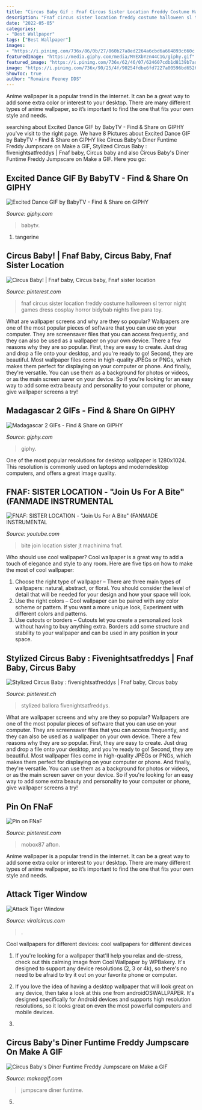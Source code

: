 ```yaml
---
title: "Circus Baby Gif : Fnaf Circus Sister Location Freddy Costume Halloween Sl Terror Night Games Dress Cosplay Horror Bidybab Nights Five Para Toy"
description: "Fnaf circus sister location freddy costume halloween sl terror night games dress cosplay horror bidybab nights five para toy"
date: "2022-05-05"
categories:
- "Best Wallpaper"
tags: ["Best Wallpaper"]
images:
- "https://i.pinimg.com/736x/86/0b/27/860b27a8ed2264a6cbd6a664893c660c.jpg"
featuredImage: "https://media.giphy.com/media/MYEXbYzn44C1G/giphy.gif"
featured_image: "https://i.pinimg.com/736x/62/46/07/624607cdb1d8139b7adb8e8db33e467c--circus-baby-fnaf-night-terror.jpg"
image: "https://i.pinimg.com/736x/90/25/4f/90254fdbe6fd7227a00596bd65267335.jpg"
ShowToc: true
author: "Romaine Feeney DDS"
---
```



Anime wallpaper is a popular trend in the internet. It can be a great way to add some extra color or interest to your desktop. There are many different types of anime wallpaper, so it’s important to find the one that fits your own style and needs.

	

		
searching about Excited Dance GIF by BabyTV - Find &amp; Share on GIPHY you've visit to the right page. We have 8 Pictures about Excited Dance GIF by BabyTV - Find &amp; Share on GIPHY like Circus Baby&#039;s Diner Funtime Freddy Jumpscare on Make a GIF, Stylized Circus Baby : fivenightsatfreddys | Fnaf baby, Circus baby and also Circus Baby&#039;s Diner Funtime Freddy Jumpscare on Make a GIF. Here you go:
		
    
## Excited Dance GIF By BabyTV - Find &amp; Share On GIPHY

<img loading=lazy src="https://media3.giphy.com/media/THZGuDyvoEsrpofDOB/giphy.gif" onerror="this.onerror=null;this.src='https://tse4.mm.bing.net/th?id=OIP.lO5GyaBubgoJQfP3byKQrgHaEK&amp;pid=15.1';" alt="Excited Dance GIF by BabyTV - Find &amp; Share on GIPHY">

_Source: giphy.com_

>babytv. 

	

1. tangerine 

    
## Circus Baby! | Fnaf Baby, Circus Baby, Fnaf Sister Location

<img loading=lazy src="https://i.pinimg.com/736x/62/46/07/624607cdb1d8139b7adb8e8db33e467c--circus-baby-fnaf-night-terror.jpg" onerror="this.onerror=null;this.src='https://tse2.mm.bing.net/th?id=OIP.9yCziRoNyHImcgl7q4fFnwHaNK&amp;pid=15.1';" alt="Circus Baby! | Fnaf baby, Circus baby, Fnaf sister location">

_Source: pinterest.com_

>fnaf circus sister location freddy costume halloween sl terror night games dress cosplay horror bidybab nights five para toy. 

	

What are wallpaper screens and why are they so popular?
Wallpapers are one of the most popular pieces of software that you can use on your computer. They are screensaver files that you can access frequently, and they can also be used as a wallpaper on your own device. There a few reasons why they are so popular. First, they are easy to create. Just drag and drop a file onto your desktop, and you're ready to go! Second, they are beautiful. Most wallpaper files come in high-quality JPEGs or PNGs, which makes them perfect for displaying on your computer or phone. And finally, they're versatile. You can use them as a background for photos or videos, or as the main screen saver on your device. So if you're looking for an easy way to add some extra beauty and personality to your computer or phone, give wallpaper screens a try!

    
## Madagascar 2 GIFs - Find &amp; Share On GIPHY

<img loading=lazy src="https://media.giphy.com/media/MYEXbYzn44C1G/giphy.gif" onerror="this.onerror=null;this.src='https://tse4.mm.bing.net/th?id=OIP.yzop49p_SS93pEeWTe0q7wAAAA&amp;pid=15.1';" alt="Madagascar 2 GIFs - Find &amp; Share on GIPHY">

_Source: giphy.com_

>giphy. 

	

One of the most popular resolutions for desktop wallpaper is 1280x1024. This resolution is commonly used on laptops and moderndesktop computers, and offers a great image quality.

    
## FNAF: SISTER LOCATION - &quot;Join Us For A Bite&quot; (FANMADE INSTRUMENTAL

<img loading=lazy src="https://i.ytimg.com/vi/atqdLmvuDVI/maxresdefault.jpg" onerror="this.onerror=null;this.src='https://tse2.mm.bing.net/th?id=OIP.X7WVRbl3gUaQ9qd1gIWvDgHaEK&amp;pid=15.1';" alt="FNAF: SISTER LOCATION - &quot;Join Us For A Bite&quot; (FANMADE INSTRUMENTAL">

_Source: youtube.com_

>bite join location sister jt machinima fnaf. 

	

Who should use cool wallpaper?
Cool wallpaper is a great way to add a touch of elegance and style to any room. Here are five tips on how to make the most of cool wallpaper: 
1) Choose the right type of wallpaper – There are three main types of wallpapers: natural, abstract, or floral. You should consider the level of detail that will be needed for your design and how your space will look. 
2) Use the right colors – Cool wallpaper can be paired with any color scheme or pattern. If you want a more unique look, Experiment with different colors and patterns. 
3) Use cutouts or borders – Cutouts let you create a personalized look without having to buy anything extra. Borders add some structure and stability to your wallpaper and can be used in any position in your space.

    
## Stylized Circus Baby : Fivenightsatfreddys | Fnaf Baby, Circus Baby

<img loading=lazy src="https://i.pinimg.com/736x/90/25/4f/90254fdbe6fd7227a00596bd65267335.jpg" onerror="this.onerror=null;this.src='https://tse3.mm.bing.net/th?id=OIP.-EboAvQen3tIXR7QeTiYvwHaJ3&amp;pid=15.1';" alt="Stylized Circus Baby : fivenightsatfreddys | Fnaf baby, Circus baby">

_Source: pinterest.ch_

>stylized ballora fivenightsatfreddys. 

	

What are wallpaper screens and why are they so popular?
Wallpapers are one of the most popular pieces of software that you can use on your computer. They are screensaver files that you can access frequently, and they can also be used as a wallpaper on your own device. There a few reasons why they are so popular. First, they are easy to create. Just drag and drop a file onto your desktop, and you're ready to go! Second, they are beautiful. Most wallpaper files come in high-quality JPEGs or PNGs, which makes them perfect for displaying on your computer or phone. And finally, they're versatile. You can use them as a background for photos or videos, or as the main screen saver on your device. So if you're looking for an easy way to add some extra beauty and personality to your computer or phone, give wallpaper screens a try!

    
## Pin On FNaF

<img loading=lazy src="https://i.pinimg.com/736x/86/0b/27/860b27a8ed2264a6cbd6a664893c660c.jpg" onerror="this.onerror=null;this.src='https://tse4.mm.bing.net/th?id=OIP.N4D9GRDR8pBLO_JGyI9NvwAAAA&amp;pid=15.1';" alt="Pin on FNaF">

_Source: pinterest.com_

>mobox87 afton. 

	

Anime wallpaper is a popular trend in the internet. It can be a great way to add some extra color or interest to your desktop. There are many different types of anime wallpaper, so it’s important to find the one that fits your own style and needs.

    
## Attack Tiger Window

<img loading=lazy src="http://viralcircus.com/wp-content/uploads/2013/12/Attack-Tiger-Window.gif" onerror="this.onerror=null;this.src='https://tse2.mm.bing.net/th?id=OIP.bxjJz4zD68MekNqWv-Lw_gAAAA&amp;pid=15.1';" alt="Attack Tiger Window">

_Source: viralcircus.com_

>. 

	

Cool wallpapers for different devices:
cool wallpapers for different devices 

1. If you're looking for a wallpaper that'll help you relax and de-stress, check out this calming image from Cool Wallpaper by WPBakery. It's designed to support any device resolutions (2, 3 or 4k), so there's no need to be afraid to try it out on your favorite phone or computer.

2. If you love the idea of having a desktop wallpaper that will look great on any device, then take a look at this one from androidOSWALLPAPER. It's designed specifically for Android devices and supports high resolution resolutions, so it looks great on even the most powerful computers and mobile devices.

3.

    
## Circus Baby&#039;s Diner Funtime Freddy Jumpscare On Make A GIF

<img loading=lazy src="https://i.makeagif.com/media/7-03-2020/POVMYa.gif" onerror="this.onerror=null;this.src='https://tse4.mm.bing.net/th?id=OIP.kjOJn7kHbYZP87QvZNC1IQHaEK&amp;pid=15.1';" alt="Circus Baby&#039;s Diner Funtime Freddy Jumpscare on Make a GIF">

_Source: makeagif.com_

>jumpscare diner funtime. 

	

5.

